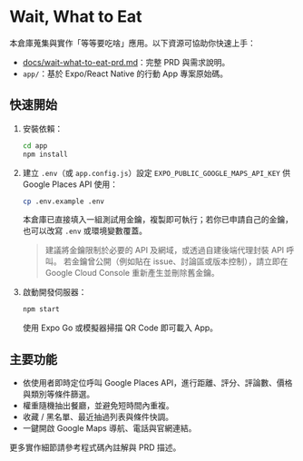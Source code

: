 # Wait, What to Eat

本倉庫蒐集與實作「等等要吃啥」應用。以下資源可協助你快速上手：

- [docs/wait-what-to-eat-prd.md](docs/wait-what-to-eat-prd.md)：完整 PRD 與需求說明。
- `app/`：基於 Expo/React Native 的行動 App 專案原始碼。

## 快速開始

1. 安裝依賴：

   ```bash
   cd app
   npm install
   ```

2. 建立 `.env`（或 `app.config.js`）設定 `EXPO_PUBLIC_GOOGLE_MAPS_API_KEY` 供 Google Places API 使用：

   ```bash
   cp .env.example .env
   ```

   本倉庫已直接填入一組測試用金鑰，複製即可執行；若你已申請自己的金鑰，也可以改寫 `.env` 或環境變數覆蓋。

   > 建議將金鑰限制於必要的 API 及網域，或透過自建後端代理封裝 API 呼叫。
   > 若金鑰曾公開（例如貼在 issue、討論區或版本控制），請立即在 Google Cloud Console 重新產生並刪除舊金鑰。

3. 啟動開發伺服器：

   ```bash
   npm start
   ```

   使用 Expo Go 或模擬器掃描 QR Code 即可載入 App。

## 主要功能

- 依使用者即時定位呼叫 Google Places API，進行距離、評分、評論數、價格與類別等條件篩選。
- 權重隨機抽出餐廳，並避免短時間內重複。
- 收藏 / 黑名單、最近抽過列表與條件快調。
- 一鍵開啟 Google Maps 導航、電話與官網連結。

更多實作細節請參考程式碼內註解與 PRD 描述。
